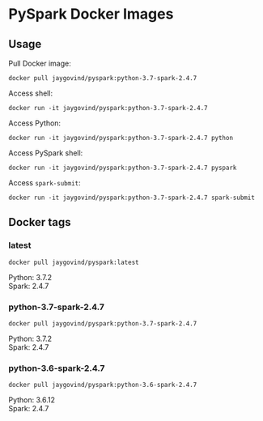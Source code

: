 # PySpark Docker Images

## Usage

Pull Docker image:
```docker
docker pull jaygovind/pyspark:python-3.7-spark-2.4.7
```

Access shell:
```docker
docker run -it jaygovind/pyspark:python-3.7-spark-2.4.7
```

Access Python:
```docker
docker run -it jaygovind/pyspark:python-3.7-spark-2.4.7 python
```

Access PySpark shell:
```docker
docker run -it jaygovind/pyspark:python-3.7-spark-2.4.7 pyspark
```

Access `spark-submit`:
```docker
docker run -it jaygovind/pyspark:python-3.7-spark-2.4.7 spark-submit
```

## Docker tags
### latest
```docker
docker pull jaygovind/pyspark:latest
```
Python: 3.7.2<br/>
Spark: 2.4.7

### python-3.7-spark-2.4.7
```docker
docker pull jaygovind/pyspark:python-3.7-spark-2.4.7
```
Python: 3.7.2<br/>
Spark: 2.4.7

### python-3.6-spark-2.4.7
```docker
docker pull jaygovind/pyspark:python-3.6-spark-2.4.7
```
Python: 3.6.12<br/>
Spark: 2.4.7